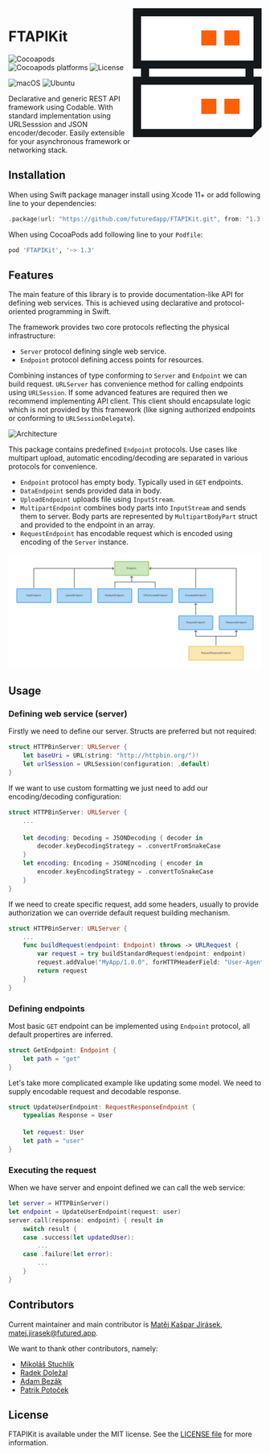 <img align="right" alt="FTAPIKit logo" src="Sources/FTAPIKit/Documentation.docc/Resources/FTAPIKit.svg">

# FTAPIKit

![Cocoapods](https://img.shields.io/cocoapods/v/FTAPIKit)
![Cocoapods platforms](https://img.shields.io/cocoapods/p/FTAPIKit)
![License](https://img.shields.io/cocoapods/l/FTAPIKit)

![macOS](https://github.com/futuredapp/FTAPIKit/actions/workflows/macos-latest.yml/badge.svg?branch=main)
![Ubuntu](https://github.com/futuredapp/FTAPIKit/actions/workflows/ubuntu-latest.yml/badge.svg?branch=main)

Declarative and generic REST API framework using Codable.
With standard implementation using URLSesssion and JSON encoder/decoder.
Easily extensible for your asynchronous framework or networking stack.

## Installation

When using Swift package manager install using Xcode 11+
or add following line to your dependencies:

```swift
.package(url: "https://github.com/futuredapp/FTAPIKit.git", from: "1.3.0")
```

When using CocoaPods add following line to your `Podfile`:

```ruby
pod 'FTAPIKit', '~> 1.3'
```

## Features

The main feature of this library is to provide documentation-like API
for defining web services. This is achieved using declarative
and protocol-oriented programming in Swift.

The framework provides two core protocols reflecting the physical infrastructure:

- `Server` protocol defining single web service.
- `Endpoint` protocol defining access points for resources.

Combining instances of type conforming to `Server` and `Endpoint` we can build request.
`URLServer` has convenience method for calling endpoints using `URLSession`.
If some advanced features are required then we recommend implementing API client.
This client should encapsulate logic which is not provided by this framework
(like signing authorized endpoints or conforming to `URLSessionDelegate`).

![Architecture](Sources/FTAPIKit/Documentation.docc/Resources/Architecture.svg)

This package contains predefined `Endpoint` protocols.
Use cases like multipart upload, automatic encoding/decoding
are separated in various protocols for convenience.

- `Endpoint` protocol has empty body. Typically used in `GET` endpoints.
- `DataEndpoint` sends provided data in body.
- `UploadEndpoint` uploads file using `InputStream`.
- `MultipartEndpoint` combines body parts into `InputStream` and sends them to server.
  Body parts are represented by `MultipartBodyPart` struct and provided to the endpoint
  in an array.
- `RequestEndpoint` has encodable request which is encoded using encoding
  of the `Server` instance.

![Endpoint types](Sources/FTAPIKit/Documentation.docc/Resources/Endpoints.svg)

## Usage

### Defining web service (server)

Firstly we need to define our server. Structs are preferred but not required:

```swift
struct HTTPBinServer: URLServer {
    let baseUri = URL(string: "http://httpbin.org/")!
    let urlSession = URLSession(configuration: .default)
}
```

If we want to use custom formatting we just need to add our encoding/decoding configuration:

```swift
struct HTTPBinServer: URLServer {
    ...

    let decoding: Decoding = JSONDecoding { decoder in
        decoder.keyDecodingStrategy = .convertFromSnakeCase
    }
    let encoding: Encoding = JSONEncoding { encoder in
        encoder.keyEncodingStrategy = .convertToSnakeCase
    }
}
```

If we need to create specific request, add some headers, usually to provide
authorization we can override default request building mechanism.

```swift
struct HTTPBinServer: URLServer {
    ...
    func buildRequest(endpoint: Endpoint) throws -> URLRequest {
        var request = try buildStandardRequest(endpoint: endpoint)
        request.addValue("MyApp/1.0.0", forHTTPHeaderField: "User-Agent")
        return request
    }
}
```

### Defining endpoints

Most basic `GET` endpoint can be implemented using `Endpoint` protocol,
all default propertires are inferred.

```swift
struct GetEndpoint: Endpoint {
    let path = "get"
}
```

Let's take more complicated example like updating some model.
We need to supply encodable request and decodable response.

```swift
struct UpdateUserEndpoint: RequestResponseEndpoint {
    typealias Response = User

    let request: User
    let path = "user"
}
```

### Executing the request

When we have server and enpoint defined we can call the web service:

```swift
let server = HTTPBinServer()
let endpoint = UpdateUserEndpoint(request: user)
server.call(response: endpoint) { result in
    switch result {
    case .success(let updatedUser):
        ...
    case .failure(let error):
        ...
    }
}
```

## Contributors

Current maintainer and main contributor is [Matěj Kašpar Jirásek](https://github.com/mkj-is), <matej.jirasek@futured.app>.

We want to thank other contributors, namely:

- [Mikoláš Stuchlík](https://github.com/mikolasstuchlik)
- [Radek Doležal](https://github.com/eRDe33)
- [Adam Bezák](https://github.com/bezoadam)
- [Patrik Potoček](https://github.com/Patrez)

## License

FTAPIKit is available under the MIT license. See the [LICENSE file](LICENSE) for more information.
